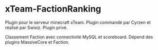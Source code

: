 # xTeam-FactionRanking
Plugin pour le serveur minecraft xTeam.
Plugin commandé par Cyrzen et réalisé par Swixiz.
Plugin privé.

Classement Faction avec connectivité MySQL et scoreboard.
Dépend des plugins MassiveCore et Faction.
